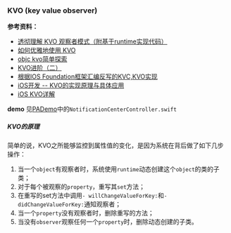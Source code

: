 ### KVO (key value observer)

**参考资料：**  
* [透彻理解 KVO 观察者模式（附基于runtime实现代码）](https://www.jianshu.com/p/7ea7d551fc69)  
* [如何优雅地使用 KVO](https://draveness.me/kvocontroller)  
* [objc kvo简单探索](http://blog.sunnyxx.com/2014/03/09/objc_kvo_secret/)   
* [KVO进阶（二）](http://www.jianshu.com/p/a8809c1eaecc)  
* [根据IOS Foundation框架汇编反写的KVC,KVO实现](https://github.com/renjinkui2719/DIS_KVC_KVO)  
* [iOS开发 -- KVO的实现原理与具体应用](https://www.jianshu.com/p/e59bb8f59302)  
* [iOS KVO详解](https://imlifengfeng.github.io/article/498/)  

**demo**
见[PADemo](https://github.com/KiuShuo/PADemo)中的`NotificationCenterController.swift`

##### KVO的原理

简单的说，KVO之所能够监控到属性值的变化，是因为系统在背后做了如下几步操作：

1. 当一个`object`有观察者时，系统使用`runtime`动态创建这个`object`的类的子类；
2. 对于每个被观察的`property`，重写其`set`方法；
3. 在重写的set方法中调用`- willChangeValueForKey:`和`- didChangeValueForKey:`通知观察者；
4. 当一个`property`没有观察者时，删除重写的方法；
5. 当没有`observer`观察任何一个`property`时，删除动态创建的子类。




